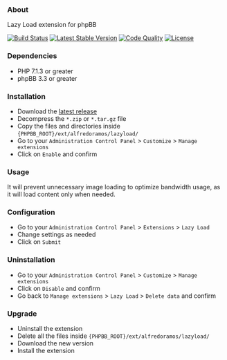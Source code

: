 ### About

Lazy Load extension for phpBB

[![Build Status](https://img.shields.io/github/workflow/status/AlfredoRamos/phpbb-ext-lazy-load/GitHub%20Actions%20CI?style=flat-square)](https://github.com/AlfredoRamos/phpbb-ext-lazy-load/actions)
[![Latest Stable Version](https://img.shields.io/github/tag/AlfredoRamos/phpbb-ext-lazy-load.svg?style=flat-square&label=stable)](https://github.com/AlfredoRamos/phpbb-ext-lazy-load/releases)
[![Code Quality](https://img.shields.io/codacy/grade/eb4c8decef96487fbbed8dd598ec5b71.svg?style=flat-square)](https://app.codacy.com/manual/AlfredoRamos/phpbb-ext-lazy-load/dashboard)
[![License](https://img.shields.io/github/license/AlfredoRamos/phpbb-ext-lazy-load.svg?style=flat-square)](https://raw.githubusercontent.com/AlfredoRamos/phpbb-ext-lazy-load/master/license.txt)

### Dependencies

- PHP 7.1.3 or greater
- phpBB 3.3 or greater

### Installation

- Download the [latest release](https://github.com/AlfredoRamos/phpbb-ext-lazy-load/releases)
- Decompress the `*.zip` or `*.tar.gz` file
- Copy the files and directories inside `{PHPBB_ROOT}/ext/alfredoramos/lazyload/`
- Go to your `Administration Control Panel` > `Customize` > `Manage extensions`
- Click on `Enable` and confirm

### Usage

It will prevent unnecessary image loading to optimize bandwidth usage, as it will load content only when needed.

### Configuration

- Go to your `Administration Control Panel` > `Extensions` > `Lazy Load`
- Change settings as needed
- Click on `Submit`

### Uninstallation

- Go to your `Administration Control Panel` > `Customize` > `Manage extensions`
- Click on `Disable` and confirm
- Go back to `Manage extensions` > `Lazy Load` > `Delete data` and confirm

### Upgrade

- Uninstall the extension
- Delete all the files inside `{PHPBB_ROOT}/ext/alfredoramos/lazyload/`
- Download the new version
- Install the extension
